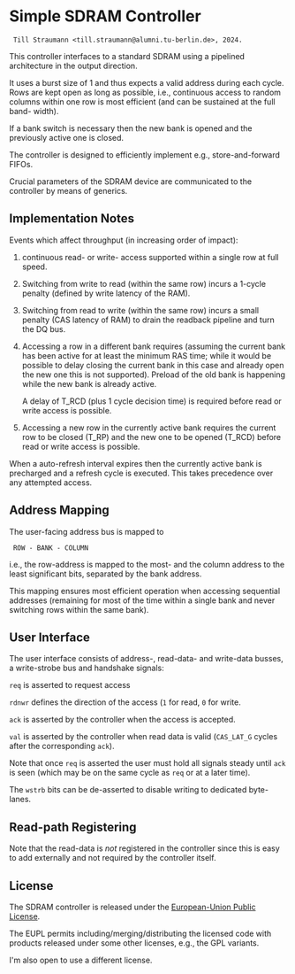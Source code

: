 # Simple SDRAM Controller

     Till Straumann <till.straumann@alumni.tu-berlin.de>, 2024.

This controller interfaces to a standard SDRAM using
a pipelined architecture in the output direction.

It uses a burst size of 1 and thus expects a valid address
during each cycle. Rows are kept open as long as possible,
i.e., continuous access to random columns within one row
is most efficient (and can be sustained at the full band-
width).

If a bank switch is necessary then the new bank is opened
and the previously active one is closed.

The controller is designed to efficiently implement e.g.,
store-and-forward FIFOs.

Crucial parameters of the SDRAM device are communicated
to the controller by means of generics.

## Implementation Notes

Events which affect throughput (in increasing order of
impact):

  1. continuous read- or write- access supported within a
     single row at full speed.

  2. Switching from write to read (within the same row)
     incurs a 1-cycle penalty (defined by write latency
     of the RAM).

  3. Switching from read to write (within the same row)
     incurs a small penalty (CAS latency of RAM) to
     drain the readback pipeline and turn the DQ bus.

  4. Accessing a row in a different bank requires
     (assuming the current bank has been active for
     at least the minimum RAS time; while it would
     be possible to delay closing the current bank
     in this case and already open the new one this
     is not supported). Preload of the old bank is
     happening while the new bank is already active.

     A delay of T_RCD (plus 1 cycle decision time) is
     required before read or write access is possible.

  5. Accessing a new row in the currently active bank
     requires the current row to be closed (T_RP) and
     the new one to be opened (T_RCD) before read or
     write access is possible.


When a auto-refresh interval expires then the currently
active bank is precharged and a refresh cycle is executed.
This takes precedence over any attempted access.

## Address Mapping

The user-facing address bus is mapped to

     ROW - BANK - COLUMN

i.e., the row-address is mapped to the most- and
the column address to the least significant bits,
separated by the bank address.

This mapping ensures most efficient operation when
accessing sequential addresses (remaining for
most of the time within a single bank and never
switching rows within the same bank).

## User Interface

The user interface consists of address-, read-data-
and write-data busses, a write-strobe bus and handshake
signals:

  `req` is asserted to request access

  `rdnwr` defines the direction of the access (`1` for
  read, `0` for write.

  `ack` is asserted by the controller when the access
   is accepted.

   `val` is asserted by the controller when read data is
   valid (`CAS_LAT_G` cycles after the corresponding
   `ack`).

Note that once `req` is asserted the user must hold all signals 
steady until `ack` is seen (which may be on the same cycle
as `req` or at a later time).

The `wstrb` bits can be de-asserted to disable writing
to dedicated byte-lanes.

## Read-path Registering

Note that the read-data is *not* registered in the
controller since this is easy to add externally and
not required by the controller itself.

## License

The SDRAM controller is released under the [European-Union Public
License](https://joinup.ec.europa.eu/collection/eupl/eupl-text-eupl-12).

The EUPL permits including/merging/distributing the licensed code with
products released under some other licenses, e.g., the GPL variants.

I'm also open to use a different license.
